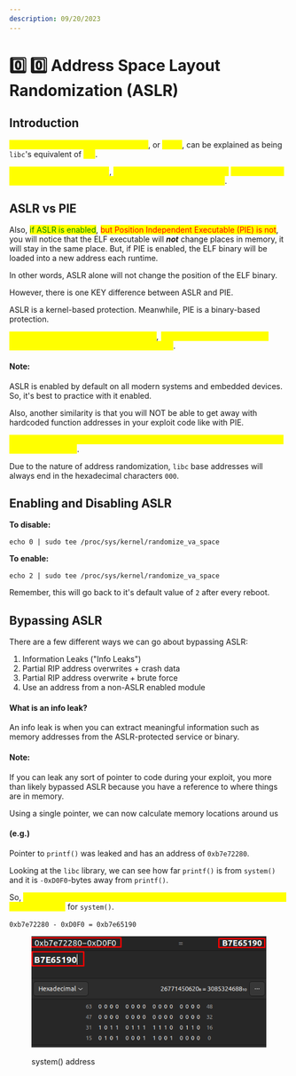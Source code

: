 ```yaml
---
description: 09/20/2023
---
```


# 0️⃣ 0️⃣ Address Space Layout Randomization (ASLR)

## Introduction

<mark style="color:yellow;">Address Space Layout Randomization</mark>, or <mark style="color:yellow;">ASLR</mark>, can be explained as being `libc`'s equivalent of <mark style="color:yellow;">PIE</mark>.

<mark style="color:yellow;">Every time you run a binary</mark>, <mark style="color:yellow;">`libc, the stack, and the heap`</mark> <mark style="color:yellow;"></mark><mark style="color:yellow;">will get loaded into a different memory address within your address space</mark>.

## ASLR vs PIE

Also, <mark style="color:green;">if ASLR is enabled</mark>, <mark style="color:red;">but Position Independent Executable (PIE) is not</mark>, you will notice that the ELF executable will _**not**_ change places in memory, it will stay in the same place. But, if PIE is enabled, the ELF binary will be loaded into a new address each runtime.

In other words, ASLR alone will not change the position of the ELF binary.

However, there is one KEY difference between ASLR and PIE.

ASLR is a kernel-based protection. Meanwhile, PIE is a binary-based protection.

<mark style="color:yellow;">ASLR must be configured on the system</mark>, <mark style="color:yellow;">while the binary must be pre-compiled with the PIE memory protection set</mark>.

#### Note:

ASLR is enabled by default on all modern systems and embedded devices. So, it's best to practice with it enabled.

Also, another similarity is that you will NOT be able to get away with hardcoded function addresses in your exploit code like with PIE.

<mark style="color:yellow;">A reliable way of obtaining an ASLR address is by reading the GOT entry of a specific function</mark>.

Due to the nature of address randomization, `libc` base addresses will always end in the hexadecimal characters `000`.

## Enabling and Disabling ASLR

**To disable:**

```
echo 0 | sudo tee /proc/sys/kernel/randomize_va_space
```

**To enable:**

```
echo 2 | sudo tee /proc/sys/kernel/randomize_va_space
```

Remember, this will go back to it's default value of `2` after every reboot.

## Bypassing ASLR

There are a few different ways we can go about bypassing ASLR:

1. Information Leaks ("Info Leaks")
2. Partial RIP address overwrites + crash data
3. Partial RIP address overwrite + brute force
4. Use an address from a non-ASLR enabled module

#### What is an info leak?

An info leak is when you can extract meaningful information such as memory addresses from the ASLR-protected service or binary.

#### Note:

If you can leak any sort of pointer to code during your exploit, you more than likely bypassed ASLR because you have a reference to where things are in memory.

Using a single pointer, we can now calculate memory locations around us

#### (e.g.)

Pointer to `printf()` was leaked and has an address of `0xb7e72280`.

Looking at the `libc` library, we can see how far `printf()` is from `system()` and it is `-0xD0F0`-bytes away from `printf()`.

So, <mark style="color:yellow;">all we need to do is subtract the address and it's offset and we will have a fixed address</mark> for `system()`.

`0xb7e72280 - 0xD0F0 = 0xb7e65190`

<figure><img src="../../.gitbook/assets/image (1) (1) (1) (1) (1) (1) (1) (1).png" alt=""><figcaption><p>system() address</p></figcaption></figure>
